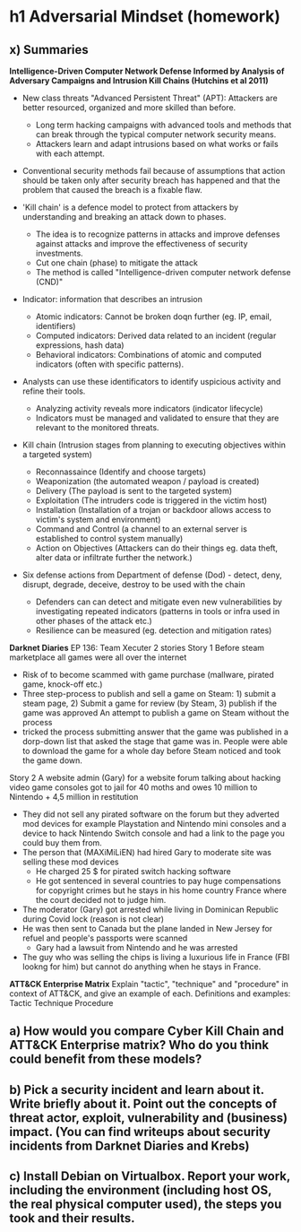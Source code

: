 # h1 Adversarial Mindset (homework)

## x) Summaries
**Intelligence-Driven Computer Network Defense Informed by Analysis of Adversary Campaigns and Intrusion Kill Chains (Hutchins et al 2011)**
- New class threats "Advanced Persistent Threat" (APT): Attackers are better resourced, organized and more skilled than before.
  - Long term hacking campaigns with advanced tools and methods that can break through the typical computer network security means.
  - Attackers learn and adapt intrusions based on what works or fails with each attempt. 
- Conventional security methods fail because of assumptions that action should be taken only after security breach has happened and that the problem that caused the breach is a fixable flaw.
  
- 'Kill chain' is a defence model to protect from attackers by understanding and breaking an attack down to phases.
  - The idea is to recognize patterns in attacks and improve defenses against attacks and improve the effectiveness of security investments.
  - Cut one chain (phase) to mitigate the attack
  - The method is called "Intelligence-driven computer network defense (CND)"

- Indicator: information that describes an intrusion
  - Atomic indicators: Cannot be broken doqn further (eg. IP, email, identifiers)
  - Computed indicators: Derived data related to an incident (regular expressions, hash data)
  - Behavioral indicators: Combinations of atomic and computed indicators (often with specific patterns). 
- Analysts can use these identificators to identify uspicious activity and refine their tools.
  - Analyzing activity reveals more indicators (indicator lifecycle)
  - Indicators must be managed and validated to ensure that they are relevant to the monitored threats.

- Kill chain (Intrusion stages from planning to executing objectives within a targeted system)
  - Reconnassaince (Identify and choose targets)
  - Weaponization (the automated weapon / payload is created)
  - Delivery (The payload is sent to the targeted system)
  - Exploitation (The intruders code is triggered in the victim host)
  - Installation (Installation of a trojan or backdoor allows access to victim's system and environment)
  - Command and Control (a channel to an external server is established to control system manually)
  - Action on Objectives (Attackers can do their things eg. data theft, alter data or infiltrate further the network.)

- Six defense actions from Department of defense (Dod) - detect, deny, disrupt, degrade, deceive, destroy to be used with the chain
  - Defenders can can detect and mitigate even new vulnerabilities by investigating repeated indicators (patterns in tools or infra used in other phases of the attack etc.)
  - Resilience can be measured (eg. detection and mitigation rates)
 
  

**Darknet Diaries**
EP 136: Team Xecuter
2 stories 
Story 1
Before steam marketplace all games were all over the internet
- Risk of to become scammed with game purchase (mallware, pirated game, knock-off etc.)
- Three step-process to publish and sell a game on Steam: 1) submit  a steam page, 2) Submit a game for review (by Steam, 3) publish if the game was approved
An attempt to publish a game on Steam without the process
- tricked the process submitting answer that the game was published in a dorp-down list that asked the stage that game was in. People were able to download the game for a whole day before Steam noticed and took the game down.

Story 2
A website admin (Gary) for a website forum talking about hacking video game consoles got to jail for 40 moths and owes 10 million to Nintendo + 4,5 million in restitution
- They did not sell any pirated software on the forum but they adverted mod devices for example Playstation and Nintendo mini consoles and a device to hack Nintendo Switch console and had a link to the page you could buy them from.
- The person that (MAXiMiLiEN) had hired Gary to moderate site was selling these mod devices
   - He charged 25 $ for pirated switch hacking software 
   - He got sentenced in several countries to pay huge compensations for copyright crimes but he stays in his home country France where the court decided not to judge him.
 - The moderator (Gary) got arrested while living in Dominican Republic during Covid lock (reason is not clear)
 - He was then sent to Canada but the plane landed in New Jersey for refuel and people's passports were scanned
   - Gary had a lawsuit from Nintendo and he was arrested
- The guy who was selling the chips is living a luxurious life in France (FBI lookng for him) but cannot do anything when he stays in France.


**ATT&CK Enterprise Matrix**
Explain "tactic", "technique" and "procedure" in context of ATT&CK, and give an example of each. 
Definitions and examples: 
Tactic
Technique
Procedure

## a) How would you compare Cyber Kill Chain and ATT&CK Enterprise matrix? Who do you think could benefit from these models?

## b) Pick a security incident and learn about it. Write briefly about it. Point out the concepts of threat actor, exploit, vulnerability and (business) impact. (You can find writeups about security incidents from Darknet Diaries and Krebs)

## c) Install Debian on Virtualbox. Report your work, including the environment (including host OS, the real physical computer used), the steps you took and their results.
